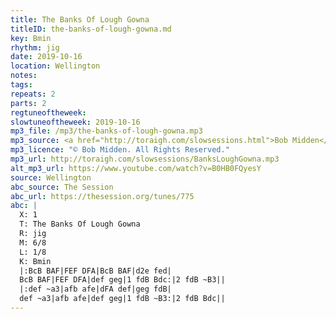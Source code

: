 ```yaml
---
title: The Banks Of Lough Gowna
titleID: the-banks-of-lough-gowna.md
key: Bmin
rhythm: jig
date: 2019-10-16
location: Wellington
notes:
tags:
repeats: 2
parts: 2
regtuneoftheweek:
slowtuneoftheweek: 2019-10-16
mp3_file: /mp3/the-banks-of-lough-gowna.mp3
mp3_source: <a href="http://toraigh.com/slowsessions.html">Bob Midden</a>
mp3_licence: "© Bob Midden. All Rights Reserved."
mp3_url: http://toraigh.com/slowsessions/BanksLoughGowna.mp3
alt_mp3_url: https://www.youtube.com/watch?v=B0HB0FQyesY
source: Wellington
abc_source: The Session
abc_url: https://thesession.org/tunes/775
abc: |
  X: 1
  T: The Banks Of Lough Gowna
  R: jig
  M: 6/8
  L: 1/8
  K: Bmin
  |:BcB BAF|FEF DFA|BcB BAF|d2e fed|
  BcB BAF|FEF DFA|def geg|1 fdB Bdc:|2 fdB ~B3||
  |:def ~a3|afb afe|dFA def|geg fdB|
  def ~a3|afb afe|def geg|1 fdB ~B3:|2 fdB Bdc||
---
```

